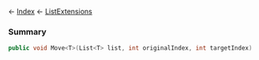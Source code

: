 ← [Index](Api-Index) ← [ListExtensions](System.Collections.Generic.ListExtensions)

### Summary

```csharp
public void Move<T>(List<T> list, int originalIndex, int targetIndex)
```

